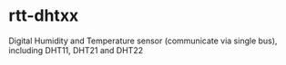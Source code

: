 # rtt-dhtxx
Digital Humidity and Temperature sensor (communicate via single bus), including DHT11, DHT21 and DHT22
